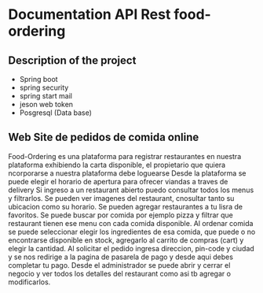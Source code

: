# Documentation API Rest food-ordering
## Description of the project

- Spring boot
- spring security
- spring start mail
- jeson web token
- Posgresql (Data base)


## Web Site de pedidos de comida online
Food-Ordering es una plataforma para registrar restaurantes en nuestra plataforma exhibiendo la carta disponible, el propietario que quiera
ncorporarse a nuestra plataforma debe loguearse
Desde la plataforma se puede elegir el horario de apertura para ofrecer viandas a traves de delivery 
Si ingreso a un restaurant abierto puedo consultar todos los menus y filtrarlos. Se pueden ver imagenes del restaurant, cnosultar tanto 
su ubicacion como su horario. Se pueden agregar restaurantes a tu lisra de favoritos.
Se puede buscar por comida por ejemplo pizza y filtrar que restaurant tienen ese menu con cada comida disponible.
Al ordenar comida se puede seleccionar elegir los ingredientes de esa comida, que puede o no encontrarse disponible en stock, agregarlo al 
carrito de compras (cart) y elegir la cantidad.
Al solicitar el pedido ingresa direccion, pin-code y ciudad y se nos redirige a la pagina de pasarela de pago y desde aqui debes completar 
tu pago.
Desde el administrador se puede abrir y cerrar el negocio y ver todos los detalles del restaurant como asi tb agregar o modificarlos.

